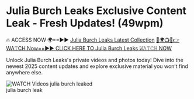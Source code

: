 # Julia Burch Leaks Exclusive Content Leak - Fresh Updates! (49wpm)

🔥 ACCESS NOW 🌍==►► <a href="https://tinyurl.com/3fjeunct" rel="nofollow">Julia Burch Leaks Latest Collection</a></h3>
[🔴🌍📺📱👉WA𝚃CH Now==►► CLICK HERE TO Julia Burch Leaks 𝚆𝙰𝚃𝙲𝙷 NOW](https://tinyurl.com/3fjeunct)

Unlock Julia Burch Leaks's private videos and photos today! Dive into the newest 2025 content updates and explore exclusive material you won’t find anywhere else.


<a href="https://tinyurl.com/3fjeunct" rel="nofollow" data-target="animated-image.originalLink"><img src="https://camo.githubusercontent.com/8a4f000d20f83aca3bf7ec5f350d767afa0574a8a352519fd8cfa583a6f93a33/68747470733a2f2f692e696d6775722e636f6d2f644a486b345a712e676966" alt="WATCH Videos" data-canonical-src="https://i.imgur.com/dJHk4Zq.gif" style="max-width: 100%; display: inline-block;" data-target="animated-image.originalImage"></a>
julia burch leaked<br>
julia burch leak